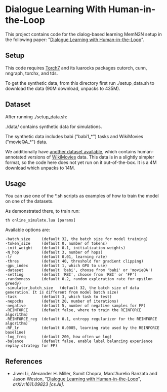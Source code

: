 # Dialogue Learning With Human-in-the-Loop

This project contains code for the dialog-based learning MemN2N setup in the following paper: "[Dialogue Learning with Human-in-the-Loop](https://arxiv.org/abs/1611.09823)".

## Setup

This code requires [Torch7](http://torch.ch) and its luarocks packages cutorch, cunn, nngraph, torchx, and tds.

To get the synthetic data, from this directory first run ./setup\_data.sh to download the data (90M download, unpacks to 435M).

## Dataset
After running ./setup\_data.sh:

./data/ contains synthetic data for simulations.

The synthetic data includes babi ("babi1_\*") tasks and WikiMovies ("movieQA_\*") data.


We additionally have [another dataset available](https://s3.amazonaws.com/fair-data/memnn/human_in_the_loop/turk_data.tar.gz), which contains human-annotated versions of [WikiMovies](http://fb.ai/babi) data. This data is in a slightly simpler format, so the code here does not yet run on it out-of-the-box. It is a 4M download which unpacks to 14M.


## Usage

You can use one of the \*.sh scripts as examples of how to train the model on one of the datasets.

As demonstrated there, to train run:

    th online_simulate.lua [params]

Available options are:

    -batch_size		(default 32, the batch size for model training)
    -token_size		(default 0, number of tokens)
    -init_weight	(default 0.1, initialization weights)
    -N_hop			(default 3, number of hops)
    -lr				(default 0.01, learning rate)
    -thres			(default 40, threshold for gradient clipping)
    -gpu_index		(default 1, which GPU to use)
    -dataset		(default 'babi', choose from 'babi' or 'movieQA')
    -setting		(default 'RBI', choose from 'RBI' or 'FP')
    -randomness     (default 0.2, random exploration rate for epsilon greedy)
    -simulator_batch_size   (default 32, the batch size of data generation. It is different from model batch size)
    -task			(default 3, which task to test)
    -nepochs		(default 20, number of iterations)
    -negative		(default 5, number of negative samples for FP)
    -REINFORCE      (default false, where to train the REINFORCE algorithm)
    -REINFORCE_reg  (default 0.1, entropy regularizer for the REINFORCE algorithm)
    -RF_lr          (default 0.0005, learning rate used by the REINFORCE baseline)
    -log_freq       (default 200, how often we log)
    -balance        (default false, enable label balancing experience replay strategy for FP)

## References

* Jiwei Li, Alexander H. Miller, Sumit Chopra, Marc'Aurelio Ranzato and Jason Weston, "[Dialogue Learning with Human-in-the-Loop](https://arxiv.org/abs/1611.09823)", *arXiv:1611.09823 [cs.AI]*.
